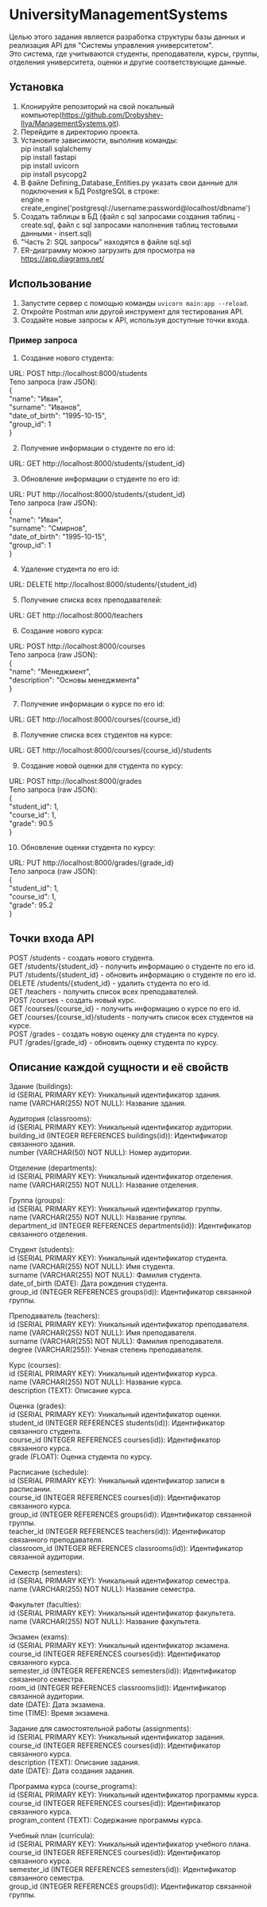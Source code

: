 # UniversityManagementSystems  

Целью этого задания является разработка структуры базы данных и реализация API для "Системы управления университетом".  
Это система, где учитываются студенты, преподаватели, курсы, группы, отделения университета, оценки и другие соответствующие данные.  

## Установка  

1. Клонируйте репозиторий на свой локальный компьютер(https://github.com/Drobyshev-Ilya/ManagementSystems.git).  
2. Перейдите в директорию проекта.  
3. Установите зависимости, выполнив команды:  
pip install sqlalchemy  
pip install fastapi  
pip install uvicorn  
pip install psycopg2  
3. В файле Defining_Database_Entities.py указать свои данные для подключения к БД PostgreSQL в строке:  
engine = create_engine('postgresql://username:password@localhost/dbname')  
4. Создать таблицы в БД (файл с sql запросами создания таблиц - create.sql, файл с sql запросами наполнения таблиц тестовыми данными - insert.sql)  
5. "Часть 2: SQL запросы" находятся в файле sql.sql  
6. ER-диаграмму можно загрузить для просмотра на https://app.diagrams.net/  

## Использование  

1. Запустите сервер с помощью команды `uvicorn main:app --reload`.  
2. Откройте Postman или другой инструмент для тестирования API.  
3. Создайте новые запросы к API, используя доступные точки входа.  

### Пример запроса  

1. Создание нового студента:  

URL: POST http://localhost:8000/students  
Тело запроса (raw JSON):  
{  
  "name": "Иван",  
  "surname": "Иванов",  
  "date_of_birth": "1995-10-15",  
  "group_id": 1  
}  

2. Получение информации о студенте по его id:  

URL: GET http://localhost:8000/students/{student_id}  

3. Обновление информации о студенте по его id:  

URL: PUT http://localhost:8000/students/{student_id}  
Тело запроса (raw JSON):  
{  
  "name": "Иван",  
  "surname": "Смирнов",  
  "date_of_birth": "1995-10-15",  
  "group_id": 1  
}  

4. Удаление студента по его id:  

URL: DELETE http://localhost:8000/students/{student_id}  

5. Получение списка всех преподавателей:  

URL: GET http://localhost:8000/teachers

6. Создание нового курса:  

URL: POST http://localhost:8000/courses  
Тело запроса (raw JSON):  
{  
  "name": "Менеджмент",  
  "description": "Основы менеджмента"  
}  

7. Получение информации о курсе по его id:  

URL: GET http://localhost:8000/courses/{course_id}  

8. Получение списка всех студентов на курсе:  

URL: GET http://localhost:8000/courses/{course_id}/students  

9. Создание новой оценки для студента по курсу:  

URL: POST http://localhost:8000/grades  
Тело запроса (raw JSON):  
{  
  "student_id": 1,  
  "course_id": 1,  
  "grade": 90.5  
}  

10. Обновление оценки студента по курсу:  

URL: PUT http://localhost:8000/grades/{grade_id}  
Тело запроса (raw JSON):  
{  
  "student_id": 1,  
  "course_id": 1,  
  "grade": 95.2  
}  


## Точки входа API  
POST /students - создать нового студента.  
GET /students/{student_id} - получить информацию о студенте по его id.  
PUT /students/{student_id} - обновить информацию о студенте по его id.  
DELETE /students/{student_id} - удалить студента по его id.  
GET /teachers - получить список всех преподавателей.  
POST /courses - создать новый курс.  
GET /courses/{course_id} - получить информацию о курсе по его id.  
GET /courses/{course_id}/students - получить список всех студентов на курсе.  
POST /grades - создать новую оценку для студента по курсу.  
PUT /grades/{grade_id} - обновить оценку студента по курсу.  





## Описание каждой сущности и её свойств  

Здание (buildings):  
id (SERIAL PRIMARY KEY): Уникальный идентификатор здания.  
name (VARCHAR(255) NOT NULL): Название здания.  

Аудитория (classrooms):  
id (SERIAL PRIMARY KEY): Уникальный идентификатор аудитории.  
building_id (INTEGER REFERENCES buildings(id)): Идентификатор связанного здания.  
number (VARCHAR(50) NOT NULL): Номер аудитории.  

Отделение (departments):  
id (SERIAL PRIMARY KEY): Уникальный идентификатор отделения.  
name (VARCHAR(255) NOT NULL): Название отделения.  

Группа (groups):  
id (SERIAL PRIMARY KEY): Уникальный идентификатор группы.  
name (VARCHAR(255) NOT NULL): Название группы.  
department_id (INTEGER REFERENCES departments(id)): Идентификатор связанного отделения.  

Студент (students):  
id (SERIAL PRIMARY KEY): Уникальный идентификатор студента.  
name (VARCHAR(255) NOT NULL): Имя студента.  
surname (VARCHAR(255) NOT NULL): Фамилия студента.  
date_of_birth (DATE): Дата рождения студента.  
group_id (INTEGER REFERENCES groups(id)): Идентификатор связанной группы.  

Преподаватель (teachers):  
id (SERIAL PRIMARY KEY): Уникальный идентификатор преподавателя.  
name (VARCHAR(255) NOT NULL): Имя преподавателя.  
surname (VARCHAR(255) NOT NULL): Фамилия преподавателя.  
degree (VARCHAR(255)): Ученая степень преподавателя.  

Курс (courses):  
id (SERIAL PRIMARY KEY): Уникальный идентификатор курса.  
name (VARCHAR(255) NOT NULL): Название курса.  
description (TEXT): Описание курса.  

Оценка (grades):  
id (SERIAL PRIMARY KEY): Уникальный идентификатор оценки.  
student_id (INTEGER REFERENCES students(id)): Идентификатор связанного студента.  
course_id (INTEGER REFERENCES courses(id)): Идентификатор связанного курса.  
grade (FLOAT): Оценка студента по курсу.  

Расписание (schedule):  
id (SERIAL PRIMARY KEY): Уникальный идентификатор записи в расписании.  
course_id (INTEGER REFERENCES courses(id)): Идентификатор связанного курса.  
group_id (INTEGER REFERENCES groups(id)): Идентификатор связанной группы.  
teacher_id (INTEGER REFERENCES teachers(id)): Идентификатор связанного преподавателя.  
classroom_id (INTEGER REFERENCES classrooms(id)): Идентификатор связанной аудитории.  

Семестр (semesters):  
id (SERIAL PRIMARY KEY): Уникальный идентификатор семестра.  
name (VARCHAR(255) NOT NULL): Название семестра.  

Факультет (faculties):  
id (SERIAL PRIMARY KEY): Уникальный идентификатор факультета.  
name (VARCHAR(255) NOT NULL): Название факультета.  

Экзамен (exams):  
id (SERIAL PRIMARY KEY): Уникальный идентификатор экзамена.  
course_id (INTEGER REFERENCES courses(id)): Идентификатор связанного курса.  
semester_id (INTEGER REFERENCES semesters(id)): Идентификатор связанного семестра.  
room_id (INTEGER REFERENCES classrooms(id)): Идентификатор связанной аудитории.  
date (DATE): Дата экзамена.  
time (TIME): Время экзамена.  

Задание для самостоятельной работы (assignments):  
id (SERIAL PRIMARY KEY): Уникальный идентификатор задания.  
course_id (INTEGER REFERENCES courses(id)): Идентификатор связанного курса.  
description (TEXT): Описание задания.  
date (DATE): Дата создания задания.  

Программа курса (course_programs):  
id (SERIAL PRIMARY KEY): Уникальный идентификатор программы курса.  
course_id (INTEGER REFERENCES courses(id)): Идентификатор связанного курса.  
program_content (TEXT): Содержание программы курса.  

Учебный план (curricula):  
id (SERIAL PRIMARY KEY): Уникальный идентификатор учебного плана.  
course_id (INTEGER REFERENCES courses(id)): Идентификатор связанного курса.  
semester_id (INTEGER REFERENCES semesters(id)): Идентификатор связанного семестра.  
group_id (INTEGER REFERENCES groups(id)): Идентификатор связанной группы.  
